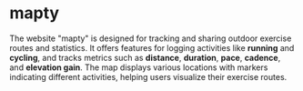 # mapty

The website "mapty" is designed for tracking and sharing outdoor exercise routes and statistics. It offers features for logging activities like **running** and **cycling**, and tracks metrics such as **distance**, **duration**, **pace**, **cadence**, and **elevation gain**. The map displays various locations with markers indicating different activities, helping users visualize their exercise routes.
